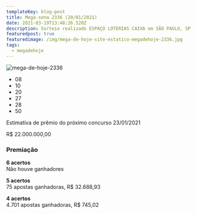 ```yaml
---
templateKey: blog-post
title: Mega-sena 2336 (20/01/2021)
date: 2021-03-19T13:48:26.520Z
description: Sorteio realizado ESPAÇO LOTERIAS CAIXA em SÃO PAULO, SP
featuredpost: true
featuredimage: /img/mega-de-hoje-site-estatico-megadehoje-2336.jpg
tags:
  - megadehoje
---
```

![mega-de-hoje-2336](/img/mega-de-hoje-site-estatico-megadehoje-2336.jpg "mega-de-hoje-2336")



* 08
* 10
* 20
* 27
* 28
* 50

Estimativa de prêmio do próximo concurso 23/01/2021

R$ 22.000.000,00

### Premiação

**6 acertos**\
Não houve ganhadores

**5 acertos**\
75 apostas ganhadoras, R$ 32.688,93

**4 acertos**\
4.701 apostas ganhadoras, R$ 745,02